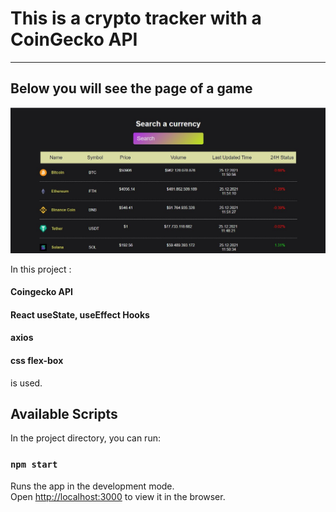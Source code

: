 # This is a crypto tracker with a CoinGecko API

---

## Below you will see the page of a game

![alt text](https://github.com/barisdevjs/crypto-tracker/blob/main/crypto.jpg)

In this project :
#### Coingecko API
#### React useState, useEffect Hooks
#### axios
#### css flex-box 
is used.


## Available Scripts

In the project directory, you can run:

### `npm start`

Runs the app in the development mode.\
Open [http://localhost:3000](http://localhost:3000) to view it in the browser.




